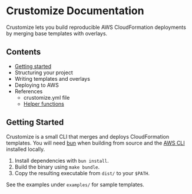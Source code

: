 # Crustomize Documentation

Crustomize lets you build reproducible AWS CloudFormation deployments by merging base templates with overlays.

## Contents

- [Getting started](#getting-started)
- Structuring your project
- Writing templates and overlays
- Deploying to AWS
- References
  - crustomize.yml file
  - [Helper functions](Helpers.md)

## Getting Started

Crustomize is a small CLI that merges and deploys CloudFormation templates. You will need [bun](https://bun.sh) when building from source and the [AWS CLI](https://aws.amazon.com/cli/) installed locally.

1. Install dependencies with `bun install`.
2. Build the binary using `make bundle`.
3. Copy the resulting executable from `dist/` to your `$PATH`.

See the examples under `examples/` for sample templates.
